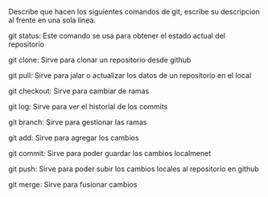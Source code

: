 Describe que hacen los siguientes comandos de git, escribe su descripcion al frente en una sola linea.

git status: Este comando se usa para obtener el estado actual del repositorio

git clone: Sirve para clonar un repositorio desde github

git pull: Sirve para jalar o actualizar los datos de un repositorio en el local

git checkout: Sirve para cambiar de ramas

git log: Sirve para ver el historial de los commits

git branch: Sirve para gestionar las ramas

git add: Sirve para agregar los cambios

git commit: Sirve para poder guardar los cambios localmenet

git push: Sirve para poder subir los cambios locales al repositorio en github

git merge:  Sirve para fusionar cambios
